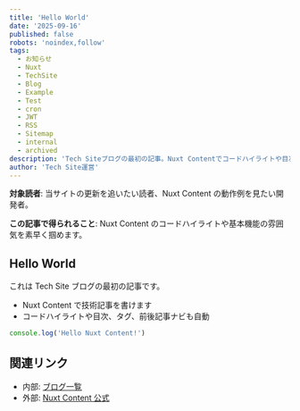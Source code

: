 ```yaml
---
title: 'Hello World'
date: '2025-09-16'
published: false
robots: 'noindex,follow'
tags:
  - お知らせ
  - Nuxt
  - TechSite
  - Blog
  - Example
  - Test
  - cron
  - JWT
  - RSS
  - Sitemap
  - internal
  - archived
description: 'Tech Siteブログの最初の記事。Nuxt Contentでコードハイライトや目次・タグ・前後記事ナビなどの基本機能を試しつつ、サイトの構成と書き味を確認できます。以後の記事の読み方ガイドとしてもどうぞ。'
author: 'Tech Site運営'
---
```


**対象読者**: 当サイトの更新を追いたい読者、Nuxt Content の動作例を見たい開発者。

**この記事で得られること**: Nuxt Content のコードハイライトや基本機能の雰囲気を素早く掴めます。

## Hello World

これは Tech Site ブログの最初の記事です。

- Nuxt Content で技術記事を書けます
- コードハイライトや目次、タグ、前後記事ナビも自動

```js [shiki]
console.log('Hello Nuxt Content!')
```

## 関連リンク

- 内部: [ブログ一覧](/blog)
- 外部: [Nuxt Content 公式](https://content.nuxt.com/)
